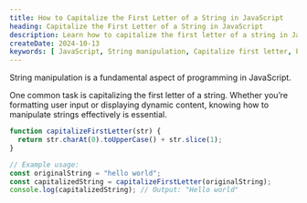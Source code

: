 ```yaml
---
title: How to Capitalize the First Letter of a String in JavaScript
heading: Capitalize the First Letter of a String in JavaScript
description: Learn how to capitalize the first letter of a string in JavaScript using various methods and best practices.
createDate: 2024-10-13
keywords: [ JavaScript, String manipulation, Capitalize first letter, Programming, Coding tips ]
---
```


String manipulation is a fundamental aspect of programming in JavaScript. 

One common task is capitalizing the first letter of a string. Whether you’re formatting user input or displaying dynamic content, knowing how to manipulate strings effectively is essential.

```javascript
function capitalizeFirstLetter(str) {
  return str.charAt(0).toUpperCase() + str.slice(1);
}

// Example usage:
const originalString = "hello world";
const capitalizedString = capitalizeFirstLetter(originalString);
console.log(capitalizedString); // Output: "Hello world"
```
